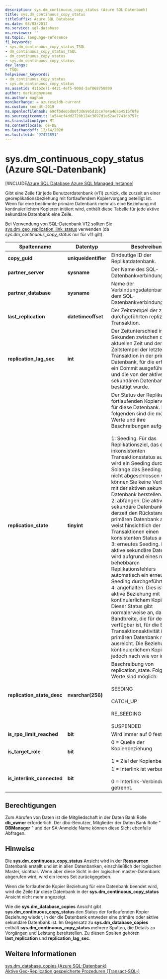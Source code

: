 ```yaml
---
description: sys.dm_continuous_copy_status (Azure SQL-Datenbank)
title: sys.dm_continuous_copy_status
titleSuffix: Azure SQL Database
ms.date: 03/03/2017
ms.service: sql-database
ms.reviewer: ''
ms.topic: language-reference
f1_keywords:
- sys.dm_continuous_copy_status_TSQL
- dm_continuous_copy_status_TSQL
- dm_continuous_copy_status
- sys.dm_continuous_copy_status
dev_langs:
- TSQL
helpviewer_keywords:
- dm_continuous_copy_status
- sys.dm_continuous_copy_status
ms.assetid: 411b2e71-4421-4ef5-900d-5af068750899
author: markingmyname
ms.author: maghan
monikerRange: = azuresqldb-current
ms.custom: seo-dt-2019
ms.openlocfilehash: 69dfbde65d00f3d6995d1bce784a46a64515f8fe
ms.sourcegitcommit: 1a544cf4dd2720b124c3697d1e62ae7741db757c
ms.translationtype: MT
ms.contentlocale: de-DE
ms.lasthandoff: 12/14/2020
ms.locfileid: "97472891"
---
```

# <a name="sysdm_continuous_copy_status-azure-sql-database"></a>sys.dm_continuous_copy_status (Azure SQL-Datenbank)
[!INCLUDE[Azure SQL Database Azure SQL Managed Instance](../../includes/applies-to-version/asdb-asdbmi.md)]

  Gibt eine Zeile für jede Benutzerdatenbank (v11) zurück, die zurzeit an einer georeplikationsbeziehung mit fortlaufendem Kopiervorgang beteiligt ist. Wenn für eine bestimmte primäre Datenbank mehr als eine Beziehung mit kontinuierlichem Kopieren initiiert wird, enthält diese Tabelle für jede aktive sekundäre Datenbank eine Zeile.  
  
Bei Verwendung von SQL-Datenbank V12 sollten Sie [sys.dm_geo_replication_link_status](../../relational-databases/system-dynamic-management-views/sys-dm-geo-replication-link-status-azure-sql-database.md) verwenden (da *sys.dm_continuous_copy_status* nur für v11 gilt).

  
|Spaltenname|Datentyp|Beschreibung|  
|-----------------|---------------|-----------------|  
|**copy_guid**|**uniqueidentifier**|Eindeutige ID der Replikatdatenbank.|  
|**partner_server**|**sysname**|Der Name des SQL-Datenbankverbindungsservers.|  
|**partner_database**|**sysname**|Name der Verbindungsdatenbank auf dem SQL-Datenbankverbindungsserver.|  
|**last_replication**|**datetimeoffset**|Der Zeitstempel der zuletzt durchgeführten replizierten Transaktion.|  
|**replication_lag_sec**|**int**|Der Zeitunterschied in Sekunden zwischen der aktuellen Zeit und dem Zeitstempel der letzten Transaktion in der primären Datenbank, für die erfolgreich ein Commit ausgeführt wurde und die von der aktiven sekundären Datenbank nicht bestätigt wurde.|  
|**replication_state**|**tinyint**|Der Status der Replikation für fortlaufenden Kopiervorgang für diese Datenbank. Im folgenden sind die möglichen Werte und ihre Beschreibungen aufgeführt.<br /><br /> 1: Seeding. Für das Replikationsziel, das einen inkonsistenten Transaktionsstatus aufweist, wird ein Seeding durchgeführt. Solange das Seeding noch nicht abgeschlossen wurde, können Sie keine Verbindung mit der aktiven sekundären Datenbank herstellen. <br />2: abfangen. Die aktive sekundäre Datenbank holt derzeit den Rückstand zur primären Datenbank auf und weist hinsichtlich der Transaktionen einen konsistenten Status auf.<br />3: erneutes Seeding. Für die aktive sekundäre Datenbank wird aufgrund eines nicht behebbaren Replikationsfehlers automatisch ein erneutes Seeding durchgeführt.<br />4: angehalten. Dies ist keine aktive Beziehung mit kontinuierlichem Kopieren. Dieser Status gibt normalerweise an, dass die Bandbreite, die für den Interlink verfügbar ist, für die Ebene der Transaktionsaktivität in der primären Datenbank nicht ausreicht. Die Beziehung mit kontinuierlichem Kopieren ist jedoch nach wie vor intakt.|  
|**replication_state_desc**|**nvarchar(256)**|Beschreibung von replication_state. Folgende Werte sind möglich:<br /><br /> SEEDING<br /><br /> CATCH_UP<br /><br /> RE_SEEDING<br /><br /> SUSPENDED|  
|**is_rpo_limit_reached**|**bit**|Wird immer auf 0 festgelegt.|  
|**is_target_role**|**bit**|0 = Quelle der Kopienbeziehung<br /><br /> 1 = Ziel der Kopienbeziehung|  
|**is_interlink_connected**|**bit**|1 = Interlink ist verbunden.<br /><br /> 0 = Interlink-Verbindung ist getrennt.|  
  
## <a name="permissions"></a>Berechtigungen  
 Zum Abrufen von Daten ist die Mitgliedschaft in der Daten Bank Rolle **db_owner** erforderlich. Der dbo-Benutzer, Mitglieder der Daten Bank Rolle " **DBManager** " und der SA-Anmelde Name können diese Sicht ebenfalls Abfragen.  
  
## <a name="remarks"></a>Hinweise  
 Die **sys.dm_continuous_copy_status** Ansicht wird in der **Ressourcen** Datenbank erstellt und ist in allen Datenbanken, einschließlich der logischen Master, sichtbar. Wenn aber diese Sicht in der logischen master-Datenbank abgerufen wird, wird ein leeres Set zurückgegeben.  
  
 Wenn die fortlaufende Kopier Beziehung für eine Datenbank beendet wird, wird die Zeile für diese Datenbank in der **sys.dm_continuous_copy_status** Ansicht nicht mehr angezeigt.  
  
 Wie die **sys.dm_database_copies** Ansicht gibt **sys.dm_continuous_copy_status** den Status der fortlaufenden Kopier Beziehung wieder, in der die Datenbank entweder eine primäre oder aktive sekundäre Datenbank ist. Im Gegensatz zu **sys.dm_database_copies** enthält **sys.dm_continuous_copy_status** mehrere Spalten, die Details zu Vorgängen und Leistung bereitstellen. Zu diesen Spalten gehören **last_replication** und **replication_lag_sec**.  
  
## <a name="see-also"></a>Weitere Informationen  
 [sys.dm_database_copies &#40;Azure SQL-Datenbank&#41;](../../relational-databases/system-dynamic-management-views/sys-dm-database-copies-azure-sql-database.md)   
 [Aktive Geo-Replication gespeicherte Prozeduren &#40;Transact-SQL-&#41;](../system-stored-procedures/system-stored-procedures-transact-sql.md)  
  
